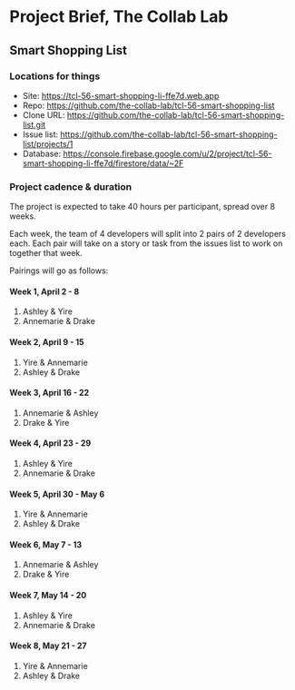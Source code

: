 # Project Brief, The Collab Lab

## Smart Shopping List

### Locations for things

- Site: https://tcl-56-smart-shopping-li-ffe7d.web.app
- Repo: https://github.com/the-collab-lab/tcl-56-smart-shopping-list
- Clone URL: https://github.com/the-collab-lab/tcl-56-smart-shopping-list.git
- Issue list: https://github.com/the-collab-lab/tcl-56-smart-shopping-list/projects/1
- Database: https://console.firebase.google.com/u/2/project/tcl-56-smart-shopping-li-ffe7d/firestore/data/~2F

### Project cadence & duration

The project is expected to take 40 hours per participant, spread over 8 weeks.

Each week, the team of 4 developers will split into 2 pairs of 2 developers each. Each pair will take on a story or task from the issues list to work on together that week.

Pairings will go as follows:

#### Week 1, April 2 - 8

1. Ashley & Yire
2. Annemarie & Drake

#### Week 2, April 9 - 15

1. Yire & Annemarie
2. Ashley & Drake

#### Week 3, April 16 - 22

1. Annemarie & Ashley
2. Drake & Yire

#### Week 4, April 23 - 29

1. Ashley & Yire
2. Annemarie & Drake

#### Week 5, April 30 - May 6

1. Yire & Annemarie
2. Ashley & Drake

#### Week 6, May 7 - 13

1. Annemarie & Ashley
2. Drake & Yire

#### Week 7, May 14 - 20

1. Ashley & Yire
2. Annemarie & Drake

#### Week 8, May 21 - 27

1. Yire & Annemarie
2. Ashley & Drake
